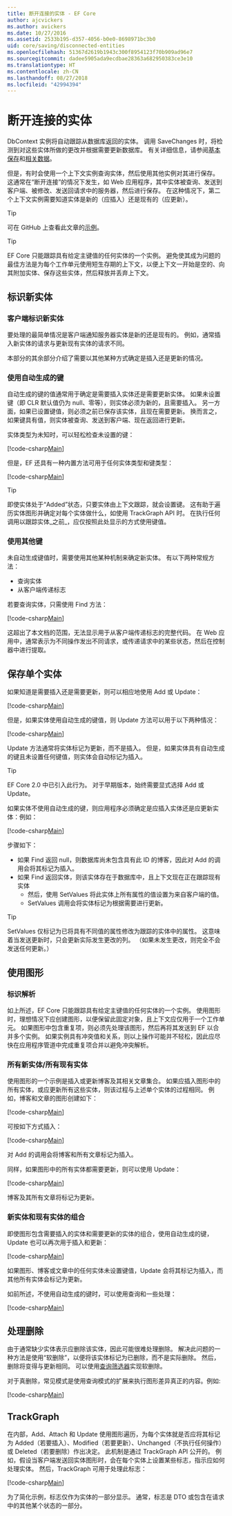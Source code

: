 ```yaml
---
title: 断开连接的实体 - EF Core
author: ajcvickers
ms.author: avickers
ms.date: 10/27/2016
ms.assetid: 2533b195-d357-4056-b0e0-8698971bc3b0
uid: core/saving/disconnected-entities
ms.openlocfilehash: 51367d2619b1943c300f8954123f70b909ad96e7
ms.sourcegitcommit: dadee5905ada9ecdbae28363a682950383ce3e10
ms.translationtype: HT
ms.contentlocale: zh-CN
ms.lasthandoff: 08/27/2018
ms.locfileid: "42994394"
---
```

# <a name="disconnected-entities"></a>断开连接的实体

DbContext 实例将自动跟踪从数据库返回的实体。 调用 SaveChanges 时，将检测到对这些实体所做的更改并根据需要更新数据库。 有关详细信息，请参阅[基本保存](basic.md)和[相关数据](related-data.md)。

但是，有时会使用一个上下文实例查询实体，然后使用其他实例对其进行保存。 这通常在“断开连接”的情况下发生，如 Web 应用程序，其中实体被查询、发送到客户端、被修改、发送回请求中的服务器，然后进行保存。 在这种情况下，第二个上下文实例需要知道实体是新的（应插入）还是现有的（应更新）。

> [!TIP]  
> 可在 GitHub 上查看此文章的[示例](https://github.com/aspnet/EntityFramework.Docs/tree/master/samples/core/Saving/Saving/Disconnected/)。

> [!TIP]
> EF Core 只能跟踪具有给定主键值的任何实体的一个实例。 避免使其成为问题的最佳方法是为每个工作单元使用短生存期的上下文，以便上下文一开始是空的、向其附加实体、保存这些实体，然后释放并丢弃上下文。

## <a name="identifying-new-entities"></a>标识新实体

### <a name="client-identifies-new-entities"></a>客户端标识新实体

要处理的最简单情况是客户端通知服务器实体是新的还是现有的。 例如，通常插入新实体的请求与更新现有实体的请求不同。

本部分的其余部分介绍了需要以其他某种方式确定是插入还是更新的情况。

### <a name="with-auto-generated-keys"></a>使用自动生成的键

自动生成的键的值通常用于确定是需要插入实体还是需要更新实体。 如果未设置键（即 CLR 默认值仍为 null、零等），则实体必须为新的，且需要插入。 另一方面，如果已设置键值，则必须之前已保存该实体，且现在需要更新。 换而言之，如果键具有值，则实体被查询、发送到客户端、现在返回进行更新。

实体类型为未知时，可以轻松检查未设置的键：

[!code-csharp[Main](../../../samples/core/Saving/Saving/Disconnected/Sample.cs#IsItNewSimple)]

但是，EF 还具有一种内置方法可用于任何实体类型和键类型：

[!code-csharp[Main](../../../samples/core/Saving/Saving/Disconnected/Sample.cs#IsItNewGeneral)]

> [!TIP]  
> 即使实体处于“Added”状态，只要实体由上下文跟踪，就会设置键。 这有助于遍历实体图形并确定对每个实体做什么，如使用 TrackGraph API 时。 在执行任何调用以跟踪实体_之前_，应仅按照此处显示的方式使用键值。

### <a name="with-other-keys"></a>使用其他键

未自动生成键值时，需要使用其他某种机制来确定新实体。 有以下两种常规方法：
 * 查询实体
 * 从客户端传递标志

若要查询实体，只需使用 Find 方法：

[!code-csharp[Main](../../../samples/core/Saving/Saving/Disconnected/Sample.cs#IsItNewQuery)]

这超出了本文档的范围，无法显示用于从客户端传递标志的完整代码。 在 Web 应用中，通常表示为不同操作发出不同请求，或传递请求中的某些状态，然后在控制器中进行提取。

## <a name="saving-single-entities"></a>保存单个实体

如果知道是需要插入还是需要更新，则可以相应地使用 Add 或 Update：

[!code-csharp[Main](../../../samples/core/Saving/Saving/Disconnected/Sample.cs#InsertAndUpdateSingleEntity)]

但是，如果实体使用自动生成的键值，则 Update 方法可以用于以下两种情况：

[!code-csharp[Main](../../../samples/core/Saving/Saving/Disconnected/Sample.cs#InsertOrUpdateSingleEntity)]

Update 方法通常将实体标记为更新，而不是插入。 但是，如果实体具有自动生成的键且未设置任何键值，则实体会自动标记为插入。

> [!TIP]  
> EF Core 2.0 中已引入此行为。 对于早期版本，始终需要显式选择 Add 或 Update。

如果实体不使用自动生成的键，则应用程序必须确定是应插入实体还是应更新实体：例如：

[!code-csharp[Main](../../../samples/core/Saving/Saving/Disconnected/Sample.cs#InsertOrUpdateSingleEntityWithFind)]

步骤如下：
* 如果 Find 返回 null，则数据库尚未包含具有此 ID 的博客，因此对 Add 的调用会将其标记为插入。
* 如果 Find 返回实体，则该实体存在于数据库中，且上下文现在正在跟踪现有实体
  * 然后，使用 SetValues 将此实体上所有属性的值设置为来自客户端的值。
  * SetValues 调用会将实体标记为根据需要进行更新。

> [!TIP]  
> SetValues 仅标记为已将具有不同值的属性修改为跟踪的实体中的属性。 这意味着当发送更新时，只会更新实际发生更改的列。 （如果未发生更改，则完全不会发送任何更新。）

## <a name="working-with-graphs"></a>使用图形

### <a name="identity-resolution"></a>标识解析

如上所述，EF Core 只能跟踪具有给定主键值的任何实体的一个实例。 使用图形时，理想情况下应创建图形，以便保留此固定对象，且上下文应仅用于一个工作单元。 如果图形中包含重复项，则必须先处理该图形，然后再将其发送到 EF 以合并多个实例。 如果实例具有冲突值和关系，则以上操作可能并不轻松，因此应尽快在应用程序管道中完成重复项合并以避免冲突解析。

### <a name="all-newall-existing-entities"></a>所有新实体/所有现有实体

使用图形的一个示例是插入或更新博客及其相关文章集合。 如果应插入图形中的所有实体，或应更新所有这些实体，则该过程与上述单个实体的过程相同。 例如，博客和文章的图形创建如下：

[!code-csharp[Main](../../../samples/core/Saving/Saving/Disconnected/Sample.cs#CreateBlogAndPosts)]

可按如下方式插入：

[!code-csharp[Main](../../../samples/core/Saving/Saving/Disconnected/Sample.cs#InsertGraph)]

对 Add 的调用会将博客和所有文章标记为插入。

同样，如果图形中的所有实体都需要更新，则可以使用 Update：

[!code-csharp[Main](../../../samples/core/Saving/Saving/Disconnected/Sample.cs#UpdateGraph)]

博客及其所有文章将标记为更新。

### <a name="mix-of-new-and-existing-entities"></a>新实体和现有实体的组合

即使图形包含需要插入的实体和需要更新的实体的组合，使用自动生成的键，Update 也可以再次用于插入和更新：

[!code-csharp[Main](../../../samples/core/Saving/Saving/Disconnected/Sample.cs#InsertOrUpdateGraph)]

如果图形、博客或文章中的任何实体未设置键值，Update 会将其标记为插入，而其他所有实体会标记为更新。

如前所述，不使用自动生成的键时，可以使用查询和一些处理：

[!code-csharp[Main](../../../samples/core/Saving/Saving/Disconnected/Sample.cs#InsertOrUpdateGraphWithFind)]

## <a name="handling-deletes"></a>处理删除

由于通常缺少实体表示应删除该实体，因此可能很难处理删除。 解决此问题的一种方法是使用“软删除”，以便将该实体标记为已删除，而不是实际删除。 然后，删除将变得与更新相同。 可以使用[查询筛选器](xref:core/querying/filters)实现软删除。

对于真删除，常见模式是使用查询模式的扩展来执行图形差异真正的内容。例如:

[!code-csharp[Main](../../../samples/core/Saving/Saving/Disconnected/Sample.cs#InsertUpdateOrDeleteGraphWithFind)]

## <a name="trackgraph"></a>TrackGraph

在内部，Add、Attach 和 Update 使用图形遍历，为每个实体就是否应将其标记为 Added（若要插入）、Modified（若要更新）、Unchanged（不执行任何操作）或 Deleted（若要删除）作出决定。 此机制是通过 TrackGraph API 公开的。 例如，假设当客户端发送回实体图形时，会在每个实体上设置某些标志，指示应如何处理实体。 然后，TrackGraph 可用于处理此标志：

[!code-csharp[Main](../../../samples/core/Saving/Saving/Disconnected/Sample.cs#TrackGraph)]

为了简化示例，标志仅作为实体的一部分显示。 通常，标志是 DTO 或包含在请求中的其他某个状态的一部分。
